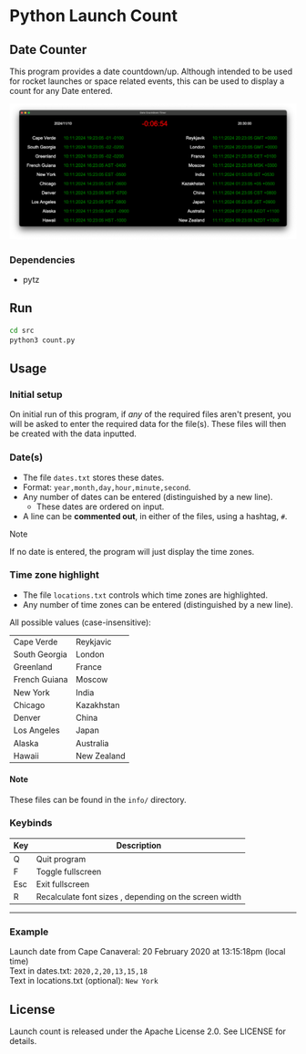 # Python Launch Count
## Date Counter
This program provides a date countdown/up. Although intended to be used for rocket launches or space related events, this can be used to display a count for any Date entered.

![Launch Count](src/docs/images/demo_image.png)

### Dependencies
* pytz


## Run
```bash
cd src
python3 count.py
```

## Usage
### Initial setup
On initial run of this program, if *any* of the required files aren't present, you will be asked to enter the required data for the file(s). These files will then be created with the data inputted.

### Date(s)
* The file `dates.txt` stores these dates.
* Format: `year,month,day,hour,minute,second`.
* Any number of dates can be entered (distinguished by a new line).
  * These dates are ordered on input.
* A line can be **commented out**, in either of the files, using a hashtag, `#`.

> [!note]
> If no date is entered, the program will just display the time zones.

### Time zone highlight
* The file `locations.txt` controls which time zones are highlighted.
* Any number of time zones can be entered (distinguished by a new line).

All possible values (case-insensitive):

|||
|--|--|
|Cape Verde|Reykjavic|
South Georgia|London|
Greenland|France|
French Guiana|Moscow|
New York|India|
Chicago|Kazakhstan|
Denver|China|
Los Angeles|Japan|
Alaska|Australia|
Hawaii|New Zealand|


#### Note
These files can be found in the `info/` directory.

### Keybinds
|Key|Description|
|--|--|
|Q|Quit program|
|F|Toggle fullscreen|
|Esc|Exit fullscreen|
|R|Recalculate font sizes , depending on the screen width|

---
### Example
Launch date from Cape Canaveral: 20 February 2020 at 13:15:18pm (local time)
<br/>
Text in dates.txt: `2020,2,20,13,15,18`
<br/>
Text in locations.txt (optional): `New York`

## License
Launch count is released under the Apache License 2.0. See LICENSE for details.
